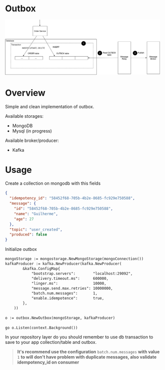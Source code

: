# Outbox
![outbox-image](./.github/images/outbox.png)

# Overview
Simple and clean implementation of outbox.

Available storages:
- MongoDB
- Mysql (in progress)

Available broker/producer:
- Kafka 

# Usage

Create a collection on mongodb with this fields

```json
{
  "idempotency_id": "58452f68-705b-4b2e-8685-fc929e750588",
  "message": {
    "id": "58452f68-705b-4b2e-8685-fc929e750588",
    "name": "Guilherme",
    "age": 27
  },
  "topic": "user_created",
  "produced": false
}
```

Initialize outbox
```
mongoStorage := mongostorage.NewMongoStorage(mongoConnection())
kafkaProducer := kafka.NewProducer(kafka.NewProducer(
		&kafka.ConfigMap{
			"bootstrap.servers":        "localhost:29092",
			"delivery.timeout.ms":      600000,
			"linger.ms":                10000,
			"message.send.max.retries": 10000000,
			"batch.num.messages":       1,
			"enable.idempotence":       true,
		},
	))

o := outbox.NewOutbox(mongoStorage, kafkaProducer)

go o.Listen(context.Background())
```

In your repository layer do you should remember to use db transaction to save to your app collection/table and outbox.


> **It's recommend use the configuration** `batch.num.messages` **with value** `1` **to will don't have problem with duplicate messages, also validate idempotency_id on consumer**
